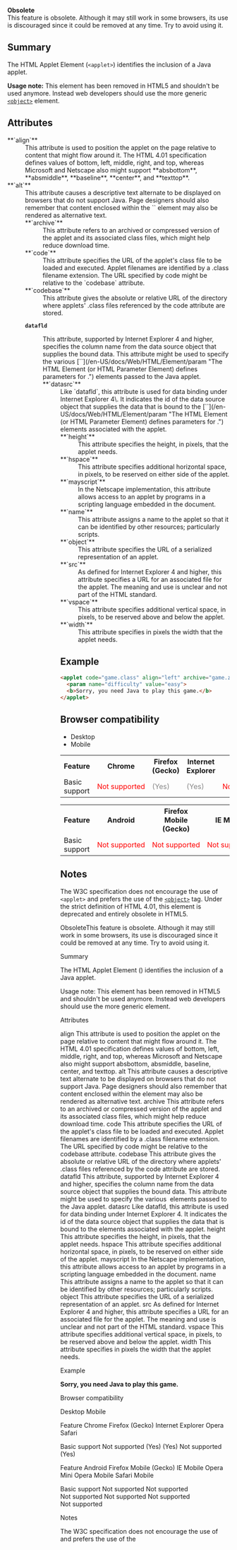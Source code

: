 <div>

<div class="overheadIndicator obsolete obsoleteHeader">

**<span title="This is an obsolete API and is no longer guaranteed to work."></span>Obsolete**  
This feature is obsolete. Although it may still work in some browsers, its use is discouraged since it could be removed at any time. Try to avoid using it.

</div>

</div>

## Summary

The HTML Applet Element (`<applet>`) identifies the inclusion of a Java applet.

<div class="note">

**Usage note:** This element has been removed in HTML5 and shouldn't be used anymore. Instead web developers should use the more generic [`<object>`](/en-US/docs/Web/HTML/Element/object "The HTML Embedded Object Element (<object>) represents an external resource, which can be treated as an image, a nested browsing context, or a resource to be handled by a plugin.") element.

</div>

## Attributes

<dl>

<dt>**`align`**</dt>

<dd>This attribute is used to position the applet on the page relative to content that might flow around it. The HTML 4.01 specification defines values of bottom, left, middle, right, and top, whereas Microsoft and Netscape also might support **absbottom**, **absmiddle**, **baseline**, **center**, and **texttop**.</dd>

<dt>**`alt`**</dt>

<dd>This attribute causes a descriptive text alternate to be displayed on browsers that do not support Java. Page designers should also remember that content enclosed within the `<applet>` element may also be rendered as alternative text.</dd>

<dt>**`archive`**</dt>

<dd>This attribute refers to an archived or compressed version of the applet and its associated class files, which might help reduce download time.</dd>

<dt>**`code`**</dt>

<dd>This attribute specifies the URL of the applet's class file to be loaded and executed. Applet filenames are identified by a .class filename extension. The URL specified by code might be relative to the `codebase` attribute.</dd>

<dt>**`codebase`**</dt>

<dd>This attribute gives the absolute or relative URL of the directory where applets' .class files referenced by the code attribute are stored.</dd>

**`datafld`**

<dd>This attribute, supported by Internet Explorer 4 and higher, specifies the column name from the data source object that supplies the bound data. This attribute might be used to specify the various [`<param>`](/en-US/docs/Web/HTML/Element/param "The HTML <param> Element (or HTML Parameter Element) defines parameters for <object>.") elements passed to the Java applet.</dd>

<dt>**`datasrc`**</dt>

<dd>Like `datafld`, this attribute is used for data binding under Internet Explorer 4\. It indicates the id of the data source object that supplies the data that is bound to the [`<param>`](/en-US/docs/Web/HTML/Element/param "The HTML <param> Element (or HTML Parameter Element) defines parameters for <object>.") elements associated with the applet.</dd>

<dt>**`height`**</dt>

<dd>This attribute specifies the height, in pixels, that the applet needs.</dd>

<dt>**`hspace`**</dt>

<dd>This attribute specifies additional horizontal space, in pixels, to be reserved on either side of the applet.</dd>

<dt>**`mayscript`**</dt>

<dd>In the Netscape implementation, this attribute allows access to an applet by programs in a scripting language embedded in the document.</dd>

<dt>**`name`**</dt>

<dd>This attribute assigns a name to the applet so that it can be identified by other resources; particularly scripts.</dd>

<dt>**`object`**</dt>

<dd>This attribute specifies the URL of a serialized representation of an applet.</dd>

<dt>**`src`**</dt>

<dd>As defined for Internet Explorer 4 and higher, this attribute specifies a URL for an associated file for the applet. The meaning and use is unclear and not part of the HTML standard.</dd>

<dt>**`vspace`**</dt>

<dd>This attribute specifies additional vertical space, in pixels, to be reserved above and below the applet.</dd>

<dt>**`width`**</dt>

<dd>This attribute specifies in pixels the width that the applet needs.</dd>

</dl>

## Example

```html
<applet code="game.class" align="left" archive="game.zip" height="250" width="350">
  <param name="difficulty" value="easy">
  <b>Sorry, you need Java to play this game.</b>
</applet>

```
## Browser compatibility

<div class="htab"><a id="AutoCompatibilityTable" name="AutoCompatibilityTable"></a>

*   <a>Desktop</a>
*   <a>Mobile</a>

</div>

<div id="compat-desktop">

<table class="compat-table">

<tbody>

<tr>

<th>Feature</th>

<th>Chrome</th>

<th>Firefox (Gecko)</th>

<th>Internet Explorer</th>

<th>Opera</th>

<th>Safari</th>

</tr>

<tr>

<td>Basic support</td>

<td><span style="color: #f00;">Not supported</span></td>

<td><span style="color: #888;" title="Please update this with the earliest version of support.">(Yes)</span></td>

<td><span style="color: #888;" title="Please update this with the earliest version of support.">(Yes)</span></td>

<td><span style="color: #f00;">Not supported</span></td>

<td><span style="color: #888;" title="Please update this with the earliest version of support.">(Yes)</span></td>

</tr>

</tbody>

</table>

</div>

<div id="compat-mobile">

<table class="compat-table">

<tbody>

<tr>

<th>Feature</th>

<th>Android</th>

<th>Firefox Mobile (Gecko)</th>

<th>IE Mobile</th>

<th>Opera Mini</th>

<th>Opera Mobile</th>

<th>Safari Mobile</th>

</tr>

<tr>

<td>Basic support</td>

<td><span style="color: #f00;">Not supported</span></td>

<td><span style="color: #f00;">Not supported</span></td>

<td><span style="color: #f00;">Not supported</span></td>

<td><span style="color: #f00;">Not supported</span></td>

<td><span style="color: #f00;">Not supported</span></td>

<td><span style="color: #f00;">Not supported</span></td>

</tr>

</tbody>

</table>

</div>

## Notes

The W3C specification does not encourage the use of `<applet>` and prefers the use of the [`<object>`](/en-US/docs/Web/HTML/Element/object "The HTML Embedded Object Element (<object>) represents an external resource, which can be treated as an image, a nested browsing context, or a resource to be handled by a plugin.") tag. Under the strict definition of HTML 4.01, this element is deprecated and entirely obsolete in HTML5.

ObsoleteThis feature is obsolete. Although it may still work in some browsers, its use is discouraged since it could be removed at any time. Try to avoid using it.

Summary

The HTML Applet Element (<applet>) identifies the inclusion of a Java applet.

Usage note: This element has been removed in HTML5 and shouldn't be used anymore. Instead web developers should use the more generic <object> element.

Attributes

align
 This attribute is used to position the applet on the page relative to content that might flow around it. The HTML 4.01 specification defines values of bottom, left, middle, right, and top, whereas Microsoft and Netscape also might support absbottom, absmiddle, baseline, center, and texttop.
 alt
 This attribute causes a descriptive text alternate to be displayed on browsers that do not support Java. Page designers should also remember that content enclosed within the <applet> element may also be rendered as alternative text.
 archive
 This attribute refers to an archived or compressed version of the applet and its associated class files, which might help reduce download time.
 code
 This attribute specifies the URL of the applet's class file to be loaded and executed. Applet filenames are identified by a .class filename extension. The URL specified by code might be relative to the codebase attribute.
 codebase
 This attribute gives the absolute or relative URL of the directory where applets' .class files referenced by the code attribute are stored.
 datafld
 This attribute, supported by Internet Explorer 4 and higher, specifies the column name from the data source object that supplies the bound data. This attribute might be used to specify the various <param> elements passed to the Java applet.
 datasrc
 Like datafld, this attribute is used for data binding under Internet Explorer 4. It indicates the id of the data source object that supplies the data that is bound to the <param> elements associated with the applet.
 height
 This attribute specifies the height, in pixels, that the applet needs.
 hspace
 This attribute specifies additional horizontal space, in pixels, to be reserved on either side of the applet.
 mayscript
 In the Netscape implementation, this attribute allows access to an applet by programs in a scripting language embedded in the document.
 name
 This attribute assigns a name to the applet so that it can be identified by other resources; particularly scripts.
 object
 This attribute specifies the URL of a serialized representation of an applet.
 src
 As defined for Internet Explorer 4 and higher, this attribute specifies a URL for an associated file for the applet. The meaning and use is unclear and not part of the HTML standard.
 vspace
 This attribute specifies additional vertical space, in pixels, to be reserved above and below the applet.
 width
 This attribute specifies in pixels the width that the applet needs.

Example

<applet code="game.class" align="left" archive="game.zip" height="250" width="350">
  <param name="difficulty" value="easy">
  <b>Sorry, you need Java to play this game.</b>
</applet>

Browser compatibility


Desktop 
        Mobile


Feature
   Chrome
   Firefox (Gecko)
   Internet Explorer
   Opera
   Safari
  
  
   Basic support
   Not supported
   (Yes)
   (Yes)
   Not supported
   (Yes)

Feature
   Android
   Firefox Mobile (Gecko)
   IE Mobile
   Opera Mini
   Opera Mobile
   Safari Mobile
  
  
   Basic support
   Not supported
   Not supported
   Not supported
   Not supported
   Not supported
   Not supported

Notes

The W3C specification does not encourage the use of <applet> and prefers the use of the <object> tag. Under the strict definition of HTML 4.01, this element is deprecated and entirely obsolete in HTML5.




